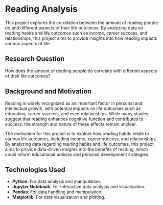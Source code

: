 # Reading Analysis

This project explores the correlation between the amount of reading people do and different aspects of their life outcomes. By analyzing data on reading habits and life outcomes such as income, career success, and relationships, this project aims to provide insights into how reading impacts various aspects of life.

## Research Question

How does the amount of reading people do correlate with different aspects of their life outcomes?

## Background and Motivation

Reading is widely recognized as an important factor in personal and intellectual growth, with potential impacts on life outcomes such as education, career success, and even relationships. While many studies suggest that reading enhances cognitive function and contributes to success, the strength and nature of these effects remain unclear.

The motivation for this project is to explore how reading habits relate to various life outcomes, including income, career success, and relationships. By analyzing data regarding reading habits and life outcomes, this project aims to provide data-driven insights into the benefits of reading, which could inform educational policies and personal development strategies.

## Technologies Used

- **Python**: For data analysis and manipulation.
- **Jupyter Notebook**: For interactive data analysis and visualization.
- **Pandas**: For data handling and manipulation.
- **Matplotlib**: For data visualization and plotting.
